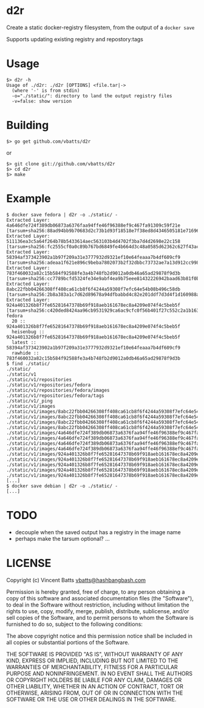 d2r
===

Create a static docker-registry filesystem, from the output of a `docker save`

Supports updating existing registry and repostory:tags

Usage
=====

	$> d2r -h
	Usage of ./d2r: ./d2r [OPTIONS] <file.tar|->
	  (where '-' is from stdin)
	  -o="./static/": directory to land the output registry files
	  -v=false: show version

Building
========

	$> go get github.com/vbatts/d2r

or

	$> git clone git://github.com/vbatts/d2r
	$> cd d2r
	$> make

Example
=======

	$ docker save fedora | d2r -o ./static/ - 
	Extracted Layer: 4a646dfe724f389db06873a6376faa94ffe46f96388ef9c467fa91309c59f21e [tarsum+sha256:88ad94bb9b70683d2c73b1d93f18518e7f38ed8d4346505181e71696a6e42429]
	Extracted Layer: 511136ea3c5a64f264b78b5433614aec563103b4d4702f3ba7d4d2698e22c158 [tarsum+sha256:fc2555cf0a0c89b767bd6849fe4b664d3c48a0585d62362c627f43ac02fde8b6]
	Extracted Layer: 58394af373423902a1b97f209a31e3777932d9321ef10e64feaaa7b4df609cf9 [tarsum+sha256:adeaa1f621e896c9beba7802073b2f32dbbc73732ae7a13d912cc99805c76eda]
	Extracted Layer: 783f460032a82c15b584f92588fe3a4b748fb2d9012a0db46a65ad29878f9d3b [tarsum+sha256:cc7789bcfd5324fe34e9abf4ea9b75eee81432226942baad63b81f0b1eb8b5c7]
	Extracted Layer: 8abc22fbb04266308ff408ca61cb8f6f4244a59308f7efc64e54b08b496c58db [tarsum+sha256:2b8a383a1c7d62d89678a94dfbabbd4c82e201ddf7d3d4f1d160988ab16c44c6]
	Extracted Layer: 924a401326b8f7fe65281647378b69f918aeb161678ec8a4209e074f4c5beb5f [tarsum+sha256:c420ded8424aa96cb9531929ca6ac9cfc0f56b401f27c552c2a1b1631426495d]
	fedora
	  20 :: 924a401326b8f7fe65281647378b69f918aeb161678ec8a4209e074f4c5beb5f
	  heisenbug :: 924a401326b8f7fe65281647378b69f918aeb161678ec8a4209e074f4c5beb5f
	  latest :: 58394af373423902a1b97f209a31e3777932d9321ef10e64feaaa7b4df609cf9
	  rawhide :: 783f460032a82c15b584f92588fe3a4b748fb2d9012a0db46a65ad29878f9d3b
	$ find ./static/
	./static/
	./static/v1
	./static/v1/repositories
	./static/v1/repositories/fedora
	./static/v1/repositories/fedora/images
	./static/v1/repositories/fedora/tags
	./static/v1/_ping
	./static/v1/images
	./static/v1/images/8abc22fbb04266308ff408ca61cb8f6f4244a59308f7efc64e54b08b496c58db
	./static/v1/images/8abc22fbb04266308ff408ca61cb8f6f4244a59308f7efc64e54b08b496c58db/layer
	./static/v1/images/8abc22fbb04266308ff408ca61cb8f6f4244a59308f7efc64e54b08b496c58db/tarsum
	./static/v1/images/8abc22fbb04266308ff408ca61cb8f6f4244a59308f7efc64e54b08b496c58db/json
	./static/v1/images/4a646dfe724f389db06873a6376faa94ffe46f96388ef9c467fa91309c59f21e
	./static/v1/images/4a646dfe724f389db06873a6376faa94ffe46f96388ef9c467fa91309c59f21e/layer
	./static/v1/images/4a646dfe724f389db06873a6376faa94ffe46f96388ef9c467fa91309c59f21e/tarsum
	./static/v1/images/4a646dfe724f389db06873a6376faa94ffe46f96388ef9c467fa91309c59f21e/json
	./static/v1/images/924a401326b8f7fe65281647378b69f918aeb161678ec8a4209e074f4c5beb5f
	./static/v1/images/924a401326b8f7fe65281647378b69f918aeb161678ec8a4209e074f4c5beb5f/layer
	./static/v1/images/924a401326b8f7fe65281647378b69f918aeb161678ec8a4209e074f4c5beb5f/tarsum
	./static/v1/images/924a401326b8f7fe65281647378b69f918aeb161678ec8a4209e074f4c5beb5f/json
	./static/v1/images/924a401326b8f7fe65281647378b69f918aeb161678ec8a4209e074f4c5beb5f/ancestry
	[...]
	$ docker save debian | d2r -o ./static/ - 
	[...]


TODO
====

* decouple when the saved output has a registry in the image name
* perhaps make the tarsum optional? ...

LICENSE
=======
Copyright (c) Vincent Batts <vbatts@hashbangbash.com>

Permission is hereby granted, free of charge, to any person obtaining a copy
of this software and associated documentation files (the "Software"), to deal
in the Software without restriction, including without limitation the rights
to use, copy, modify, merge, publish, distribute, sublicense, and/or sell
copies of the Software, and to permit persons to whom the Software is
furnished to do so, subject to the following conditions:

The above copyright notice and this permission notice shall be included in
all copies or substantial portions of the Software.

THE SOFTWARE IS PROVIDED "AS IS", WITHOUT WARRANTY OF ANY KIND, EXPRESS OR
IMPLIED, INCLUDING BUT NOT LIMITED TO THE WARRANTIES OF MERCHANTABILITY,
FITNESS FOR A PARTICULAR PURPOSE AND NONINFRINGEMENT. IN NO EVENT SHALL THE
AUTHORS OR COPYRIGHT HOLDERS BE LIABLE FOR ANY CLAIM, DAMAGES OR OTHER
LIABILITY, WHETHER IN AN ACTION OF CONTRACT, TORT OR OTHERWISE, ARISING FROM,
OUT OF OR IN CONNECTION WITH THE SOFTWARE OR THE USE OR OTHER DEALINGS IN
THE SOFTWARE.
